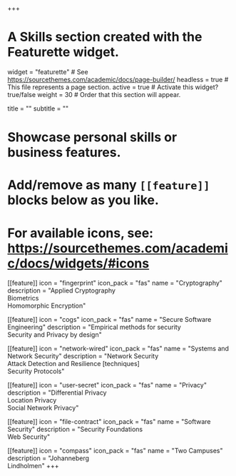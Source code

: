 +++
# A Skills section created with the Featurette widget.
widget = "featurette"  # See https://sourcethemes.com/academic/docs/page-builder/
headless = true  # This file represents a page section.
active = true  # Activate this widget? true/false
weight = 30  # Order that this section will appear.

title = ""
subtitle = ""

# Showcase personal skills or business features.
# 
# Add/remove as many `[[feature]]` blocks below as you like.
# 
# For available icons, see: https://sourcethemes.com/academic/docs/widgets/#icons

[[feature]]
icon = "fingerprint"
icon_pack = "fas"
name = "Cryptography"
description = "Applied Cryptography<br />Biometrics<br />Homomorphic Encryption"

[[feature]]
icon = "cogs"
icon_pack = "fas"
name = "Secure Software Engineering"
description = "Empirical methods for security <br />Security and Privacy by design"

[[feature]]
icon = "network-wired"
icon_pack = "fas"
name = "Systems and Network Security"
description = "Network Security<br />Attack Detection and Resilience [techniques]<br />Security Protocols"

[[feature]]
icon = "user-secret"
icon_pack = "fas"
name = "Privacy"
description = "Differential Privacy<br />Location Privacy<br />Social Network Privacy"


[[feature]]
icon = "file-contract"
icon_pack = "fas"
name = "Software Security"
description = "Security Foundations<br />Web Security"

[[feature]]
icon = "compass"
icon_pack = "fas"
name = "Two Campuses"
description = "Johanneberg <br />Lindholmen"
+++